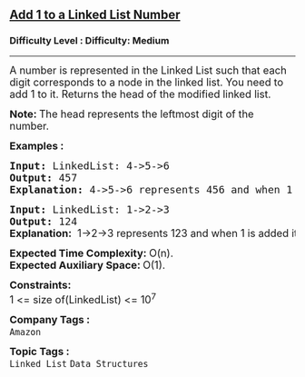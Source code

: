 <h2><a href="https://www.geeksforgeeks.org/problems/add-1-to-a-number-represented-as-linked-list/1?utm_source=youtube&utm_medium=collab_striver_ytdescription&utm_campaign=add-1-to-a-number-represented-as-linked-list">Add 1 to a Linked List Number</a></h2><h3>Difficulty Level : Difficulty: Medium</h3><hr><div class="problems_problem_content__Xm_eO"><p><span style="font-size: 18px;">A number is represented in the Linked List such that each digit corresponds to a node in the linked list. You need to add 1 to it. R</span><span style="font-size: 18px;">eturns the head of the modified linked list.&nbsp;</span></p>
<p><strong style="font-size: 18px;">Note:&nbsp;</strong><span style="font-size: 18px;">The head represents the leftmost digit of the number.</span></p>
<p><span style="font-size: 18px;"><strong>Examples :</strong></span></p>
<pre><span style="font-size: 18px;"><strong>Input: </strong>LinkedList: 4-&gt;5-&gt;6
<strong>Output: </strong>457<br><strong>Explanation:</strong> 4-&gt;5-&gt;6 represents 456 and when 1 is added it becomes 457. </span>
</pre>
<pre><span style="font-size: 18px;"><strong>Input: </strong>LinkedList: 1-&gt;2-&gt;3
<strong>Output: </strong>124 <br></span><strong style="font-size: 18px; font-family: -apple-system, BlinkMacSystemFont, 'Segoe UI', Roboto, Oxygen, Ubuntu, Cantarell, 'Open Sans', 'Helvetica Neue', sans-serif;">Explanation:</strong><span style="font-size: 18px; font-family: -apple-system, BlinkMacSystemFont, 'Segoe UI', Roboto, Oxygen, Ubuntu, Cantarell, 'Open Sans', 'Helvetica Neue', sans-serif;">  1-&gt;2-&gt;3 represents 123 and when 1 is added it becomes 124. </span></pre>
<p><span style="font-size: 18px;"><strong>Expected Time Complexity:&nbsp;</strong>O(n).<br><strong>Expected Auxiliary Space:&nbsp;</strong>O(1).</span></p>
<p><span style="font-size: 18px;"><strong>Constraints:</strong><br>1 &lt;= size of(LinkedList) &lt;= 10<sup>7</sup></span></p></div><p><span style=font-size:18px><strong>Company Tags : </strong><br><code>Amazon</code>&nbsp;<br><p><span style=font-size:18px><strong>Topic Tags : </strong><br><code>Linked List</code>&nbsp;<code>Data Structures</code>&nbsp;